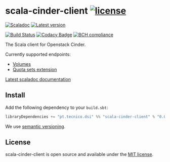 # scala-cinder-client [![license](http://img.shields.io/:license-MIT-blue.svg)](LICENSE)
[![Scaladoc](http://javadoc-badge.appspot.com/pt.tecnico.dsi/scala-cinder-client_2.12.svg?label=scaladoc&style=plastic&maxAge=604800)](https://ist-dsi.github.io/scala-cinder-client/latest/api/pt/tecnico/dsi/scala-cinder-client/index.html)
[![Latest version](https://index.scala-lang.org/ist-dsi/scala-cinder-client/scala-cinder-client/latest.svg)](https://index.scala-lang.org/ist-dsi/scala-cinder-client/scala-cinder-client)

[![Build Status](https://travis-ci.org/ist-dsi/scala-cinder-client.svg?branch=master&style=plastic&maxAge=604800)](https://travis-ci.org/ist-dsi/scala-cinder-client)
[![Codacy Badge](https://api.codacy.com/project/badge/Grade/)](https://www.codacy.com/app/IST-DSI/scala-cinder-client?utm_source=github.com&amp;utm_medium=referral&amp;utm_content=ist-dsi/scala-vault&amp;utm_campaign=Badge_Grade)
[![BCH compliance](https://bettercodehub.com/edge/badge/ist-dsi/scala-cinder-client)](https://bettercodehub.com/results/ist-dsi/scala-cinder-client)

The Scala client for Openstack Cinder.

Currently supported endpoints:
  
- [Volumes](https://docs.openstack.org/api-ref/block-storage/v3/index.html?expanded=#volumes-volumes)
- [Quota sets extension](https://docs.openstack.org/api-ref/block-storage/v3/index.html?expanded=#quota-sets-extension-os-quota-sets)

[Latest scaladoc documentation](https://ist-dsi.github.io/scala-cinder-client/latest/api/pt/tecnico/dsi/scala-cinder-client/index.html)

## Install
Add the following dependency to your `build.sbt`:
```sbt
libraryDependencies += "pt.tecnico.dsi" %% "scala-cinder-client" % "0.0.0"
```
We use [semantic versioning](http://semver.org).

## License
scala-cinder-client is open source and available under the [MIT license](LICENSE).
